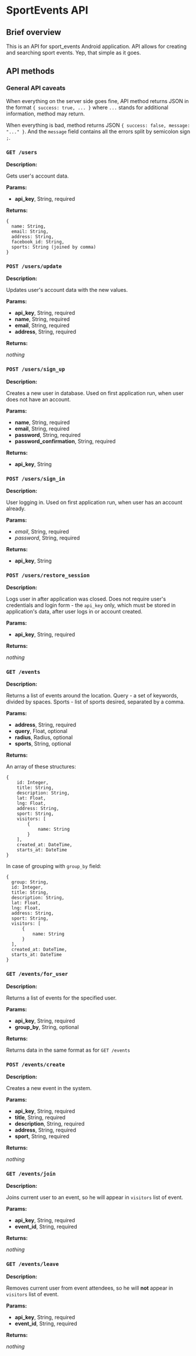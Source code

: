 # SportEvents API

## Brief overview

This is an API for sport_events Android application. API allows for creating and searching sport events. Yep, that simple as it goes.

## API methods

### General API caveats

When everything on the server side goes fine, API method returns JSON in the format `{ success: true, ... }` where `...` stands for
additional information, method may return.

When everything is bad, method returns JSON `{ success: false, message: "..." }`. And the `message` field contains all the errors
split by semicolon sign `;`.

### `GET /users`

**Description:**

Gets user's account data.

**Params:**
* **api_key**, String, required

**Returns:**

    {
      name: String,
      email: String,
      address: String,
      facebook_id: String,
      sports: String (joined by comma)
    }

### `POST /users/update`

**Description:**

Updates user's account data with the new values.

**Params:**
* **api_key**, String, required
* **name**, String, required
* **email**, String, required
* **address**, String, required

**Returns:**

*nothing*

### `POST /users/sign_up`

**Description:**

Creates a new user in database. Used on first application run, when user does not have an account.

**Params:**
* **name**, String, required
* **email**, String, required
* **password**, String, required
* **password_confirmation**, String, required

**Returns:**

* **api_key**, String

### `POST /users/sign_in`

**Description:**

User logging in. Used on first application run, when user has an account already.

**Params:**

* *email*, String, required
* *password*, String, required

**Returns:**

* **api_key**, String

### `POST /users/restore_session`

**Description:**

Logs user in after application was closed. Does not require user's credentials and login form - the `api_key` only, which must be stored in application's data, after user logs in or account created.

**Params:**

* **api_key**, String, required

**Returns:**

*nothing*

### `GET /events`

**Description:**

Returns a list of events around the location.
Query - a set of keywords, divided by spaces.
Sports - list of sports desired, separated by a comma.

**Params:**

* **address**, String, required
* **query**, Float, optional
* **radius**, Radius, optional
* **sports**, String, optional

**Returns:**

An array of these structures:

    {
        id: Integer,
        title: String,
        description: String,
        lat: Float,
        lng: Float,
        address: String,
        sport: String,
        visitors: [
            {
                name: String
            }
        ],
        created_at: DateTime,
        starts_at: DateTime
    }

In case of grouping with `group_by` field:

    {
      group: String,
      id: Integer,
      title: String,
      description: String,
      lat: Float,
      lng: Float,
      address: String,
      sport: String,
      visitors: [
          {
              name: String
          }
      ],
      created_at: DateTime,
      starts_at: DateTime
    }

### `GET /events/for_user`

**Description:**

Returns a list of events for the specified user.

**Params:**

* **api_key**, String, required
* **group_by**, String, optional

**Returns:**

Returns data in the same format as for `GET /events`

### `POST /events/create`

**Description:**

Creates a new event in the system.

**Params:**

* **api_key**, String, required
* **title**, String, required
* **description**, String, required
* **address**, String, required
* **sport**, String, required

**Returns:**

*nothing*

### `GET /events/join`

**Description:**

Joins current user to an event, so he will appear in `visitors` list of event.

**Params:**

* **api_key**, String, required
* **event_id**, String, required

**Returns:**

*nothing*

### `GET /events/leave`

**Description:**

Removes current user from event attendees, so he will **not** appear in `visitors` list of event.

**Params:**

* **api_key**, String, required
* **event_id**, String, required

**Returns:**

*nothing*

